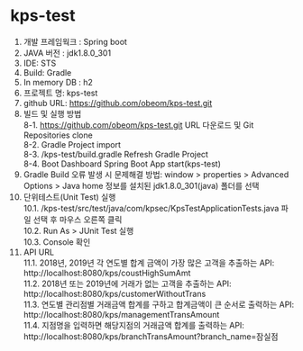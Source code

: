 # kps-test

1. 개발 프레임웍크 : Spring boot   
2. JAVA 버전 : jdk1.8.0_301
3. IDE: STS
4. Build: Gradle
5. In memory DB : h2
6. 프로젝트 명: kps-test
7. github URL: https://github.com/obeom/kps-test.git
8. 빌드 및 실행 방법   
8-1. https://github.com/obeom/kps-test.git URL 다운로드 및 Git Repositories clone   
8-2. Gradle Project import   
8-3. /kps-test/build.gradle Refresh Gradle Project   
8-4. Boot Dashboard Spring Boot App start(kps-test)   
9. Gradle Build 오류 발생 시 문제해결 방법:   window > properties > Advanced Options > Java home 정보를 설치된 jdk1.8.0_301(java) 폴더를 선택
10. 단위테스트(Unit Test) 실행   
10.1. /kps-test/src/test/java/com/kpsec/KpsTestApplicationTests.java 파일 선택 후 마우스 오른쪽 클릭   
10.2. Run As > JUnit Test 실행   
10.3. Console 확인     
11. API URL   
11.1. 2018년, 2019년 각 연도별 합계 금액이 가장 많은 고객을 추출하는 API: http://localhost:8080/kps/coustHighSumAmt   
11.2. 2018년 또는 2019년에 거래가 없는 고객을 추출하는 API: http://localhost:8080/kps/customerWithoutTrans   
11.3. 연도별 관리점별 거래금액 합계를 구하고 합계금액이 큰 순서로 출력하는 API: http://localhost:8080/kps/managementTransAmount   
11.4. 지점명을 입력하면 해당지점의 거래금액 합계를 출력하는 API: http://localhost:8080/kps/branchTransAmount?branch_name=잠실점   
